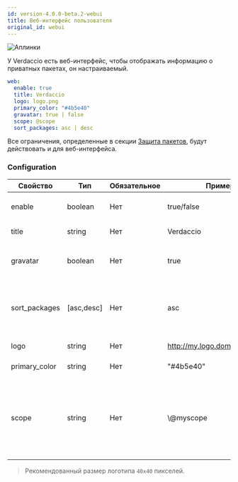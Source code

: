 ```yaml
---
id: version-4.0.0-beta.2-webui
title: Веб-интерфейс пользователя
original_id: webui
---
```


![Аплинки](https://user-images.githubusercontent.com/558752/52916111-fa4ba980-32db-11e9-8a64-f4e06eb920b3.png)

У Verdaccio есть веб-интерфейс, чтобы отображать информацию о приватных пакетах, он настраиваемый.

```yaml
web:
  enable: true
  title: Verdaccio
  logo: logo.png
  primary_color: "#4b5e40"
  gravatar: true | false
  scope: @scope
  sort_packages: asc | desc
```

Все ограничения, определенные в секции [Защита пакетов](protect-your-dependencies.md), будут действовать и для веб-интерфейса.

### Configuration

| Свойство      | Тип        | Обязательное | Пример                         | Поддержка  | Описание                                                                                                                                             |
| ------------- | ---------- | ------------ | ------------------------------ | ---------- | ---------------------------------------------------------------------------------------------------------------------------------------------------- |
| enable        | boolean    | Нет          | true/false                     | все        | включает/выключает веб-интерфейс                                                                                                                     |
| title         | string     | Нет          | Verdaccio                      | все        | Описание в HTML head title                                                                                                                           |
| gravatar      | boolean    | Нет          | true                           | `>v4`   | Пользовательские gravatar'ы будут/не будут генерироваться                                                                                            |
| sort_packages | [asc,desc] | Нет          | asc                            | `>v4`   | По умолчанию, приватные пакеты сортируются в прямом алфавитном порядке                                                                               |
| logo          | string     | Нет          | http://my.logo.domain/logo.png | все        | URI логотипа (в шапке)                                                                                                                               |
| primary_color | string     | Нет          | "#4b5e40"                      | `>4`    | Основной цвет UI (хедер и т.д.)                                                                                                                      |
| scope         | string     | Нет          | \\@myscope                   | `>v3.x` | If you're using this registry for a specific module scope, specify that scope to set it in the webui instructions header (note: escape @ with \\@) |

> Рекомендованный размер логотипа `40x40` пикселей.